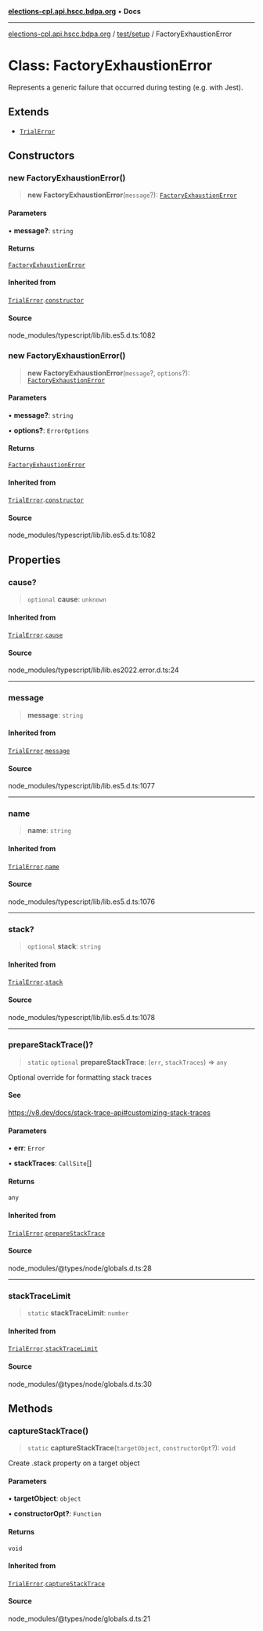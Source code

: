[**elections-cpl.api.hscc.bdpa.org**](../../../README.md) • **Docs**

***

[elections-cpl.api.hscc.bdpa.org](../../../README.md) / [test/setup](../README.md) / FactoryExhaustionError

# Class: FactoryExhaustionError

Represents a generic failure that occurred during testing (e.g. with Jest).

## Extends

- [`TrialError`](../../../src/error/classes/TrialError.md)

## Constructors

### new FactoryExhaustionError()

> **new FactoryExhaustionError**(`message`?): [`FactoryExhaustionError`](FactoryExhaustionError.md)

#### Parameters

• **message?**: `string`

#### Returns

[`FactoryExhaustionError`](FactoryExhaustionError.md)

#### Inherited from

[`TrialError`](../../../src/error/classes/TrialError.md).[`constructor`](../../../src/error/classes/TrialError.md#constructors)

#### Source

node\_modules/typescript/lib/lib.es5.d.ts:1082

### new FactoryExhaustionError()

> **new FactoryExhaustionError**(`message`?, `options`?): [`FactoryExhaustionError`](FactoryExhaustionError.md)

#### Parameters

• **message?**: `string`

• **options?**: `ErrorOptions`

#### Returns

[`FactoryExhaustionError`](FactoryExhaustionError.md)

#### Inherited from

[`TrialError`](../../../src/error/classes/TrialError.md).[`constructor`](../../../src/error/classes/TrialError.md#constructors)

#### Source

node\_modules/typescript/lib/lib.es5.d.ts:1082

## Properties

### cause?

> `optional` **cause**: `unknown`

#### Inherited from

[`TrialError`](../../../src/error/classes/TrialError.md).[`cause`](../../../src/error/classes/TrialError.md#cause)

#### Source

node\_modules/typescript/lib/lib.es2022.error.d.ts:24

***

### message

> **message**: `string`

#### Inherited from

[`TrialError`](../../../src/error/classes/TrialError.md).[`message`](../../../src/error/classes/TrialError.md#message)

#### Source

node\_modules/typescript/lib/lib.es5.d.ts:1077

***

### name

> **name**: `string`

#### Inherited from

[`TrialError`](../../../src/error/classes/TrialError.md).[`name`](../../../src/error/classes/TrialError.md#name)

#### Source

node\_modules/typescript/lib/lib.es5.d.ts:1076

***

### stack?

> `optional` **stack**: `string`

#### Inherited from

[`TrialError`](../../../src/error/classes/TrialError.md).[`stack`](../../../src/error/classes/TrialError.md#stack)

#### Source

node\_modules/typescript/lib/lib.es5.d.ts:1078

***

### prepareStackTrace()?

> `static` `optional` **prepareStackTrace**: (`err`, `stackTraces`) => `any`

Optional override for formatting stack traces

#### See

https://v8.dev/docs/stack-trace-api#customizing-stack-traces

#### Parameters

• **err**: `Error`

• **stackTraces**: `CallSite`[]

#### Returns

`any`

#### Inherited from

[`TrialError`](../../../src/error/classes/TrialError.md).[`prepareStackTrace`](../../../src/error/classes/TrialError.md#preparestacktrace)

#### Source

node\_modules/@types/node/globals.d.ts:28

***

### stackTraceLimit

> `static` **stackTraceLimit**: `number`

#### Inherited from

[`TrialError`](../../../src/error/classes/TrialError.md).[`stackTraceLimit`](../../../src/error/classes/TrialError.md#stacktracelimit)

#### Source

node\_modules/@types/node/globals.d.ts:30

## Methods

### captureStackTrace()

> `static` **captureStackTrace**(`targetObject`, `constructorOpt`?): `void`

Create .stack property on a target object

#### Parameters

• **targetObject**: `object`

• **constructorOpt?**: `Function`

#### Returns

`void`

#### Inherited from

[`TrialError`](../../../src/error/classes/TrialError.md).[`captureStackTrace`](../../../src/error/classes/TrialError.md#capturestacktrace)

#### Source

node\_modules/@types/node/globals.d.ts:21
